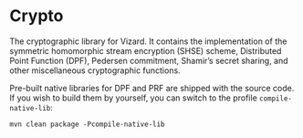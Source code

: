 # Crypto
The cryptographic library for Vizard. It contains the implementation of the symmetric homomorphic stream encryption (SHSE) scheme, Distributed Point Function (DPF), Pedersen commitment, Shamir’s secret sharing, and other miscellaneous cryptographic functions.

Pre-built native libraries for DPF and PRF are shipped with the source code. If you wish to build them by yourself, you can switch to the profile `compile-native-lib`:
```
mvn clean package -Pcompile-native-lib
```